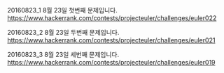 ﻿20160823_1
8월 23일 첫번째 문제입니다.
https://www.hackerrank.com/contests/projecteuler/challenges/euler022

20160823_2
8월 23일 두번째 문제입니다.
https://www.hackerrank.com/contests/projecteuler/challenges/euler021

20160823_3
8월 23일 세번째 문제입니다.
https://www.hackerrank.com/contests/projecteuler/challenges/euler019
